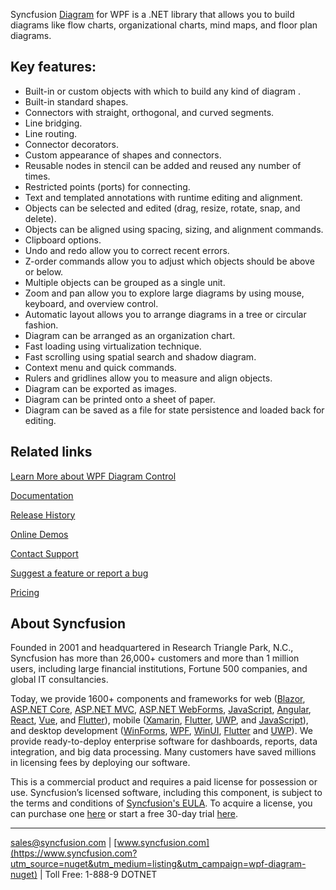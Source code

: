 Syncfusion [Diagram](https://www.syncfusion.com/wpf-controls/diagram?utm_source=nuget&utm_medium=listing&utm_campaign=wpf-diagram-nuget) for WPF is a .NET library that allows you to build diagrams like flow charts, organizational charts, mind maps, and floor plan diagrams.

## Key features:
* Built-in or custom objects with which to build any kind of diagram .
* Built-in standard shapes.
* Connectors with straight, orthogonal, and curved segments.
* Line bridging.
* Line routing.
* Connector decorators.
* Custom appearance of shapes and connectors.
* Reusable nodes in stencil can be added and reused any number of times.
* Restricted points (ports) for connecting.
* Text and templated annotations with runtime editing and alignment.
* Objects can be selected and edited (drag, resize, rotate, snap, and delete).
* Objects can be aligned using spacing, sizing, and alignment commands.
* Clipboard options.
* Undo and redo allow you to correct recent errors.
* Z-order commands allow you to adjust which objects should be above or below.
* Multiple objects can be grouped as a single unit.
* Zoom and pan allow you to explore large diagrams by using mouse, keyboard, and overview control.
* Automatic layout allows you to arrange diagrams in a tree or circular fashion.
* Diagram can be arranged as an organization chart.
* Fast loading using virtualization technique.
* Fast scrolling using spatial search and shadow diagram.
* Context menu and quick commands.
* Rulers and gridlines allow you to measure and align objects.
* Diagram can be exported as images.
* Diagram can be printed onto a sheet of paper.
* Diagram can be saved as a file for state persistence and loaded back for editing.

## Related links
[Learn More about WPF Diagram Control](https://www.syncfusion.com/wpf-controls/diagram?utm_source=nuget&utm_medium=listing&utm_campaign=wpf-diagram-nuget)

[Documentation](https://help.syncfusion.com/wpf/diagram/getting-started?utm_source=nuget&utm_medium=listing&utm_campaign=wpf-diagram-nuget)

[Release History](https://help.syncfusion.com/wpf/release-notes/v19.3.0.54?utm_source=nuget&utm_medium=listing&utm_campaign=wpf-diagram-nuget)

[Online Demos](https://github.com/syncfusion/wpf-demos?utm_source=nuget&utm_medium=listing&utm_campaign=wpf-diagram-nuget)

[Contact Support](https://www.syncfusion.com/support/directtrac/incidents/newincident/?utm_source=nuget&utm_medium=listing&utm_campaign=wpf-diagram-nuget)

[Suggest a feature or report a bug](https://www.syncfusion.com/feedback/wpf?utm_source=nuget&utm_medium=listing&utm_campaign=wpf-diagram-nuget)

[Pricing](https://www.syncfusion.com/sales/products/wpf?utm_source=nuget&utm_medium=listing&utm_campaign=wpf-diagram-nuget)

## About Syncfusion
Founded in 2001 and headquartered in Research Triangle Park, N.C., Syncfusion has more than 26,000+ customers and more than 1 million users, including large financial institutions, Fortune 500 companies, and global IT consultancies.

Today, we provide 1600+ components and frameworks for web ([Blazor](https://www.syncfusion.com/blazor-components?utm_source=nuget&utm_medium=listing&utm_campaign=wpf-diagram-nuget), [ASP.NET Core](https://www.syncfusion.com/aspnet-core-ui-controls?utm_source=nuget&utm_medium=listing&utm_campaign=wpf-diagram-nuget), [ASP.NET MVC](https://www.syncfusion.com/aspnet-mvc-ui-controls?utm_source=nuget&utm_medium=listing&utm_campaign=wpf-diagram-nuget), [ASP.NET WebForms](https://www.syncfusion.com/jquery/aspnet-webforms-ui-controls?utm_source=nuget&utm_medium=listing&utm_campaign=wpf-diagram-nuget), [JavaScript](https://www.syncfusion.com/javascript-ui-controls?utm_source=nuget&utm_medium=listing&utm_campaign=wpf-diagram-nuget), [Angular](https://www.syncfusion.com/angular-ui-components?utm_source=nuget&utm_medium=listing&utm_campaign=wpf-diagram-nuget), [React](https://www.syncfusion.com/react-ui-components?utm_source=nuget&utm_medium=listing&utm_campaign=wpf-diagram-nuget), [Vue](https://www.syncfusion.com/vue-ui-components?utm_source=nuget&utm_medium=listing&utm_campaign=wpf-diagram-nuget), and [Flutter](https://www.syncfusion.com/flutter-widgets?utm_source=nuget&utm_medium=listing&utm_campaign=wpf-diagram-nuget)), mobile ([Xamarin](https://www.syncfusion.com/xamarin-ui-controls?utm_source=nuget&utm_medium=listing&utm_campaign=wpf-diagram-nuget), [Flutter](https://www.syncfusion.com/flutter-widgets?utm_source=nuget&utm_medium=listing&utm_campaign=wpf-diagram-nuget), [UWP](https://www.syncfusion.com/uwp-ui-controls?utm_source=nuget&utm_medium=listing&utm_campaign=wpf-diagram-nuget), and [JavaScript](https://www.syncfusion.com/javascript-ui-controls?utm_source=nuget&utm_medium=listing&utm_campaign=wpf-diagram-nuget)), and desktop development ([WinForms](https://www.syncfusion.com/winforms-ui-controls?utm_source=nuget&utm_medium=listing&utm_campaign=wpf-diagram-nuget), [WPF](https://www.syncfusion.com/wpf-ui-controls?utm_source=nuget&utm_medium=listing&utm_campaign=wpf-diagram-nuget), [WinUI](https://www.syncfusion.com/winui-controls?utm_source=nuget&utm_medium=listing&utm_campaign=wpf-diagram-nuget), [Flutter](https://www.syncfusion.com/flutter-widgets?utm_source=nuget&utm_medium=listing&utm_campaign=wpf-diagram-nuget) and [UWP](https://www.syncfusion.com/uwp-ui-controls?utm_source=nuget&utm_medium=listing&utm_campaign=wpf-diagram-nuget)). We provide ready-to-deploy enterprise software for dashboards, reports, data integration, and big data processing. Many customers have saved millions in licensing fees by deploying our software.


This is a commercial product and requires a paid license for possession or use. Syncfusion’s licensed software, including this component, is subject to the terms and conditions of [Syncfusion's EULA](https://www.syncfusion.com/eula/es/?utm_source=nuget&utm_medium=listing&utm_campaign=wpf-diagram-nuget). To acquire a license, you can purchase one [here]( https://www.syncfusion.com/sales/products?utm_source=nuget&utm_medium=listing&utm_campaign=wpf-diagram-nuget) or start a free 30-day trial [here](https://www.syncfusion.com/account/manage-trials/start-trials?utm_source=nuget&utm_medium=listing&utm_campaign=wpf-diagram-nuget).

___

[sales@syncfusion.com](mailto:sales@syncfusion.com?Subject=Syncfusion%20Diagram%20WPF-%20NuGet) | [www.syncfusion.com](https://www.syncfusion.com?utm_source=nuget&utm_medium=listing&utm_campaign=wpf-diagram-nuget) | Toll Free: 1-888-9 DOTNET



